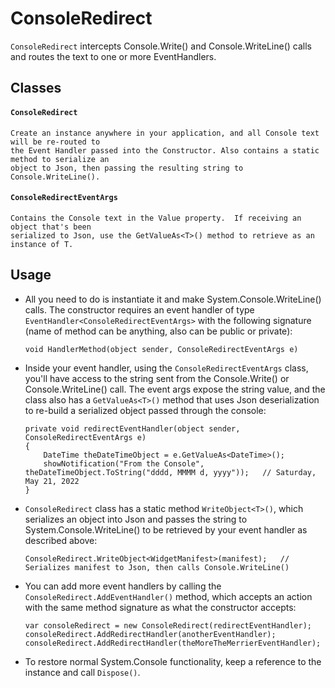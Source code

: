 # ConsoleRedirect

`ConsoleRedirect` intercepts Console.Write() and Console.WriteLine() calls and routes the text to one or more EventHandlers.

## Classes

  #### `ConsoleRedirect`
    Create an instance anywhere in your application, and all Console text will be re-routed to 
    the Event Handler passed into the Constructor. Also contains a static method to serialize an 
    object to Json, then passing the resulting string to Console.WriteLine().

   #### `ConsoleRedirectEventArgs`
    Contains the Console text in the Value property.  If receiving an object that's been 
    serialized to Json, use the GetValueAs<T>() method to retrieve as an instance of T.

## Usage

* All you need to do is instantiate it and make System.Console.WriteLine() calls. The constructor requires an event handler of type `EventHandler<ConsoleRedirectEventArgs>` with the following signature (name of method can be anything, also can be public or private):

      void HandlerMethod(object sender, ConsoleRedirectEventArgs e)
  
* Inside your event handler, using the `ConsoleRedirectEventArgs` class, you'll have access to the string sent from the Console.Write() or Console.WriteLine() call. The event args expose the string value, and the class also has a `GetValueAs<T>()` method that uses Json deserialization to re-build a serialized object passed through the console:

      private void redirectEventHandler(object sender, ConsoleRedirectEventArgs e)
      {
          DateTime theDateTimeObject = e.GetValueAs<DateTime>();
          showNotification("From the Console", theDateTimeObject.ToString("dddd, MMMM d, yyyy"));   // Saturday, May 21, 2022
      }
  
* `ConsoleRedirect` class has a static method `WriteObject<T>()`, which serializes an object into Json and passes the string to System.Console.WriteLine() to be retrieved by your event handler as described above:

      ConsoleRedirect.WriteObject<WidgetManifest>(manifest);   // Serializes manifest to Json, then calls Console.WriteLine()
  
* You can add more event handlers by calling the `ConsoleRedirect.AddEventHandler()` method, which accepts an action with the same method signature as what the constructor accepts:

      var consoleRedirect = new ConsoleRedirect(redirectEventHandler);
      consoleRedirect.AddRedirectHandler(anotherEventHandler);
      consoleRedirect.AddRedirectHandler(theMoreTheMerrierEventHandler);
  
* To restore normal System.Console functionality, keep a reference to the instance and call `Dispose()`.
  
